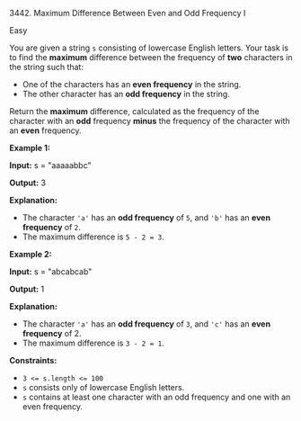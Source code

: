 3442\. Maximum Difference Between Even and Odd Frequency I

Easy

You are given a string `s` consisting of lowercase English letters. Your task is to find the **maximum** difference between the frequency of **two** characters in the string such that:

*   One of the characters has an **even frequency** in the string.
*   The other character has an **odd frequency** in the string.

Return the **maximum** difference, calculated as the frequency of the character with an **odd** frequency **minus** the frequency of the character with an **even** frequency.

**Example 1:**

**Input:** s = "aaaaabbc"

**Output:** 3

**Explanation:**

*   The character `'a'` has an **odd frequency** of `5`, and `'b'` has an **even frequency** of `2`.
*   The maximum difference is `5 - 2 = 3`.

**Example 2:**

**Input:** s = "abcabcab"

**Output:** 1

**Explanation:**

*   The character `'a'` has an **odd frequency** of `3`, and `'c'` has an **even frequency** of 2.
*   The maximum difference is `3 - 2 = 1`.

**Constraints:**

*   `3 <= s.length <= 100`
*   `s` consists only of lowercase English letters.
*   `s` contains at least one character with an odd frequency and one with an even frequency.
